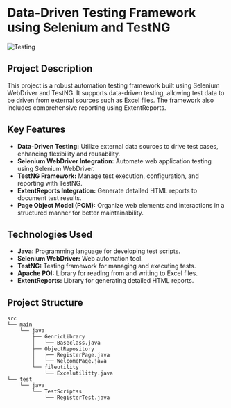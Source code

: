 # Data-Driven Testing Framework using Selenium and TestNG

![Testing](https://www.testing-whiz.com/sites/default/files/selenium-webdriver-banner.jpg)

## Project Description
This project is a robust automation testing framework built using Selenium WebDriver and TestNG. It supports data-driven testing, allowing test data to be driven from external sources such as Excel files. The framework also includes comprehensive reporting using ExtentReports.

## Key Features
- **Data-Driven Testing:** Utilize external data sources to drive test cases, enhancing flexibility and reusability.
- **Selenium WebDriver Integration:** Automate web application testing using Selenium WebDriver.
- **TestNG Framework:** Manage test execution, configuration, and reporting with TestNG.
- **ExtentReports Integration:** Generate detailed HTML reports to document test results.
- **Page Object Model (POM):** Organize web elements and interactions in a structured manner for better maintainability.

## Technologies Used
- **Java:** Programming language for developing test scripts.
- **Selenium WebDriver:** Web automation tool.
- **TestNG:** Testing framework for managing and executing tests.
- **Apache POI:** Library for reading from and writing to Excel files.
- **ExtentReports:** Library for generating detailed HTML reports.

## Project Structure
```plaintext
src
└── main
    └── java
        ├── GenricLibrary
        │   └── Baseclass.java
        ├── ObjectRepository
        │   ├── RegisterPage.java
        │   └── WelcomePage.java
        └── fileutility
            └── Excelutilitty.java
└── test
    └── java
        └── TestScriptss
            └── RegisterTest.java
